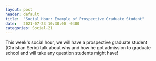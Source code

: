 ```yaml
---
layout: post
header: default
title:  "Social Hour: Example of Prospective Graduate Student"
date:   2021-07-23 10:30:00 -0400
categories: Social-21
---
```

This week's social hour, we will have a prospective graduate student (Christian Serio) talk about why and how he got admission to graduate school and will take any question students might have!
